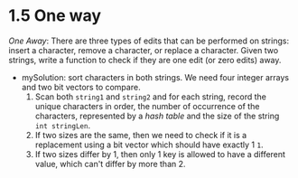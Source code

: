 # 1.5 One way

*One Away*: There are three types of edits that can be performed on strings: insert a character, remove a character, or replace a character. Given two strings, write a function to check if they are one edit (or zero edits) away.

- mySolution: sort characters in both strings. We need four integer arrays and two bit vectors to compare.
  1. Scan both `string1` and `string2` and for each string, record the unique characters in order, the number of occurrence of the characters, represented by a *hash table* and the size of the string `int stringLen`.
  2. If two sizes are the same, then we need to check if it is a replacement using a bit vector which should have exactly 1 `1`.
  3. If two sizes differ by 1, then only 1 key is allowed to have a different value, which can't differ by more than 2.
